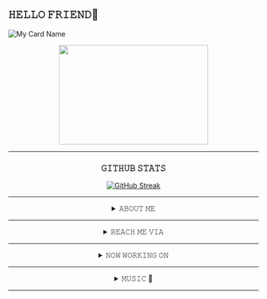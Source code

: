 ## 𝙷𝙴𝙻𝙻𝙾 𝙵𝚁𝙸𝙴𝙽𝙳👋

<p

![My Card Name](https://cardivo.vercel.app/api?name=ITZME%20-%20LUCIFER&description=𝚆𝙴𝙻𝙲𝙾𝙼𝙴%20𝚃𝙾%20𝙼𝚈%20𝙶𝙸𝚃%20|%20𝙼𝚈%20𝙽𝙰𝙼𝙴%20𝙸𝚂%20𝙰𝙺𝙷𝙸𝙻%20𝙼𝙰𝙷𝙴𝚂𝙷%20&image=https://i.imgur.com/aGHfvjW.jpeg/images?q=tbn:ANd9GcR7aMC3bf4bg4l_nhYS2Un9FXbFYcB4T83Shjk8xSUZDh_D61LFpzbpeqLW&s=10?v=4&backgroundColor=%23ecf0f1&instagram=itzme_lucifer01&github=Itzme-lucifer&twitter=@ItzmeLucifer&pattern=leaf&colorPattern=%23eaeaea)

</p>

<div align="center" > <a href="github.com/Itzme-lucifer"> <img src="https://i.imgur.com/RFq1ejn.jpeg" height="200px" width="300px" > </a>

---

### 𝙶𝙸𝚃𝙷𝚄𝙱 𝚂𝚃𝙰𝚃𝚂
[![GitHub Streak](https://github-readme-streak-stats.herokuapp.com/?user=Itzme-Lucifer&theme=chartreuse-dark)](https://git.io/streak-stats)
</details> 

---

<details> 
  <summary>𝙰𝙱𝙾𝚄𝚃 𝙼𝙴</summary>
<p align="left">
𝙸'𝙼 𝙰𝙺𝙷𝙸𝙻 𝙼𝙰𝙷𝙴𝚂𝙷

- 😇 𝙸'𝙼 𝙹𝚄𝚂𝚃 18

- 😉 𝙸'𝙼 𝙵𝚁𝙾𝙼 <a href="https://g.co/kgs/X8V8rF"> 𝚃𝚁𝙸𝚅𝙰𝙽𝙳𝚁𝚄𝙼 </a>

- ❤️ 𝙻𝙾𝙰𝙳𝙸𝙽𝙶

- 😅 𝙸'𝙼 𝚃𝚁𝚈𝙸𝙽𝙶 𝚃𝙾 𝙻𝙴𝙰𝚁𝙽 𝚂𝙾𝙼𝙴 𝙲𝚁𝙰𝙿𝚂

</details> 

---

<details> 
  <summary>𝚁𝙴𝙰𝙲𝙷 𝙼𝙴 𝚅𝙸𝙰</summary>
<p align="left">
𝚃𝚆𝙸𝚃𝚃𝙴𝚁
</p>

<a href="https://twitter.com/itzmelucifer">
    <img src="https://img.shields.io/badge/Twitter-Itzme%20Lucifer-black"/>
</a>

<p align="left">
𝙸𝙽𝚂𝚃𝙰𝙶𝚁𝙰𝙼
</p>

<a href="https://instagram.com/itzme_lucifer01?igshid=YmMyMTA2M2Y=">
    <img src="https://img.shields.io/badge/Instagram-Itzme__Lucifer01-black"/>
</a>

<p align="left">
𝚂𝙽𝙰𝙿𝙲𝙷𝙰𝚃
</p>

<a href="https://www.snapchat.com/add/akkuzz_akhil?share_id=dCG_w_h03K0&locale=en-US">
    <img src="https://img.shields.io/badge/SnapChat-DreamyPrince%20-black"/>
</a>

</details> 

---

<details> 
  <summary>𝙽𝙾𝚆 𝚆𝙾𝚁𝙺𝙸𝙽𝙶 𝙾𝙽</summary> <a href="https://github.com/Itzme-lucifer/Anya-MD"> 𝙰𝙽𝚈𝙰 𝙼𝙳 </a>
</details>

---

<details> 
  <summary>𝙼𝚄𝚂𝙸𝙲 🎵</summary>
  
![spotify-github-profile](https://spotify-github-profile.vercel.app/api/view.svg?uid=316ogzdids5zocmj77io3fhiv2k4&redirect=true][https://spotify-github-profile.vercel.app/api/view.svg?uid=316ogzdids5zocmj77io3fhiv2k4&cover_image=true&theme=default&bar_color=ff0000&bar_color_cover=true)
</details> 

---
